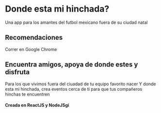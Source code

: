 # Donde esta mi hinchada?

Una app para los amantes del futbol mexicano fuera de su ciudad natal

## Recomendaciones

Correr en Google Chrome

## Encuentra amigos, apoya de donde estes y disfruta

Para los que vivimos fuera del ciuadad de tu equipo favorito nacer Y donde esta mi hinchada, crea eventos cerca de ti para que tus compañeros hinchas te encuentren

#### Creada en ReactJS y NodeJSgi
